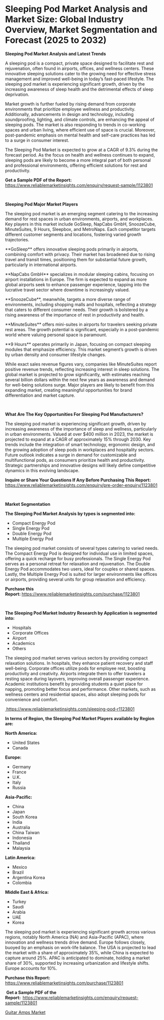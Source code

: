 <p><h1>Sleeping Pod Market Analysis and Market Size: Global Industry Overview, Market Segmentation and Forecast (2025 to 2032)</h1></p><p><strong>Sleeping Pod Market Analysis and Latest Trends</strong></p>
<p><p>A sleeping pod is a compact, private space designed to facilitate rest and rejuvenation, often found in airports, offices, and wellness centers. These innovative sleeping solutions cater to the growing need for effective stress management and improved well-being in today’s fast-paced lifestyle. The sleeping pod market is experiencing significant growth, driven by the increasing awareness of sleep health and the detrimental effects of sleep deprivation.</p><p>Market growth is further fueled by rising demand from corporate environments that prioritize employee wellness and productivity. Additionally, advancements in design and technology, including soundproofing, lighting, and climate controls, are enhancing the appeal of sleeping pods. The market is also responding to trends in co-working spaces and urban living, where efficient use of space is crucial. Moreover, post-pandemic emphasis on mental health and self-care practices has led to a surge in consumer interest.</p><p>The Sleeping Pod Market is expected to grow at a CAGR of 9.3% during the forecast period. As the focus on health and wellness continues to expand, sleeping pods are likely to become a more integral part of both personal and professional environments, offering efficient solutions for rest and productivity.</p></p>
<p><strong>Get a Sample PDF of the Report:&nbsp;</strong> <a href="https://www.reliablemarketinsights.com/enquiry/request-sample/1123801?utm_campaign=2206&utm_medium=2&utm_source=Github&utm_content=ia&utm_term=06022025&utm_id=sleeping-pod">https://www.reliablemarketinsights.com/enquiry/request-sample/1123801</a></p>
<p>&nbsp;</p>
<p><strong>Sleeping Pod Major Market Players</strong></p>
<p><p>The sleeping pod market is an emerging segment catering to the increasing demand for rest spaces in urban environments, airports, and workplaces. Key players in this market include GoSleep, NapCabs GmbH, SnoozeCube, MinuteSuites, 9 Hours, Sleepbox, and MetroNaps. Each competitor targets different customer segments and locations, fostering varied growth trajectories.</p><p>**GoSleep** offers innovative sleeping pods primarily in airports, combining comfort with privacy. Their market has broadened due to rising travel and transit times, positioning them for substantial future growth, particularly in international airports.</p><p>**NapCabs GmbH** specializes in modular sleeping cabins, focusing on airport installations in Europe. The firm is expected to expand as more global airports seek to enhance passenger experience, tapping into the lucrative travel sector where downtime is increasingly valued.</p><p>**SnoozeCube**, meanwhile, targets a more diverse range of environments, including shopping malls and hospitals, reflecting a strategy that caters to different consumer needs. Their growth is bolstered by a rising awareness of the importance of rest in productivity and health.</p><p>**MinuteSuites** offers mini-suites in airports for travelers seeking private rest areas. The growth potential is significant, especially in a post-pandemic world where valuing personal space is paramount.</p><p>**9 Hours** operates primarily in Japan, focusing on compact sleeping modules that emphasize efficiency. This market segment’s growth is driven by urban density and consumer lifestyle changes.</p><p>While exact sales revenue figures vary, companies like MinuteSuites report positive revenue trends, reflecting increasing interest in sleep solutions. The global market is projected to grow significantly, with estimates reaching several billion dollars within the next few years as awareness and demand for well-being solutions surge. Major players are likely to benefit from this expanding market, creating meaningful opportunities for brand differentiation and market capture.</p></p>
<p>&nbsp;</p>
<p><strong>What Are The Key Opportunities For Sleeping Pod Manufacturers?</strong></p>
<p><p>The sleeping pod market is experiencing significant growth, driven by increasing awareness of the importance of sleep and wellness, particularly in urban environments. Valued at over $400 million in 2023, the market is projected to expand at a CAGR of approximately 15% through 2030. Key trends include the integration of smart technology, ergonomic design, and the growing adoption of sleep pods in workplaces and hospitality sectors. Future outlook indicates a surge in demand for customizable and multifunctional pods, as consumers prioritize health and productivity. Strategic partnerships and innovative designs will likely define competitive dynamics in this evolving landscape.</p></p>
<p><strong>Inquire or Share Your Questions If Any Before Purchasing This Report:</strong> <a href="https://www.reliablemarketinsights.com/enquiry/pre-order-enquiry/1123801?utm_campaign=2206&utm_medium=2&utm_source=Github&utm_content=ia&utm_term=06022025&utm_id=sleeping-pod">https://www.reliablemarketinsights.com/enquiry/pre-order-enquiry/1123801</a></p>
<p>&nbsp;</p>
<p><strong>Market Segmentation</strong></p>
<p><strong>The Sleeping Pod Market Analysis by types is segmented into:</strong></p>
<p><ul><li>Compact Energy Pod</li><li>Single Energy Pod</li><li>Double Energy Pod</li><li>Multiple Energy Pod</li></ul></p>
<p><p>The sleeping pod market consists of several types catering to varied needs. The Compact Energy Pod is designed for individual use in limited spaces, offering a quick recharge for busy professionals. The Single Energy Pod serves as a personal retreat for relaxation and rejuvenation. The Double Energy Pod accommodates two users, ideal for couples or shared spaces. Lastly, the Multiple Energy Pod is suited for larger environments like offices or airports, providing several units for group relaxation and efficiency.</p></p>
<p><strong>Purchase this Report:&nbsp;</strong><a href="https://www.reliablemarketinsights.com/purchase/1123801?utm_campaign=2206&utm_medium=2&utm_source=Github&utm_content=ia&utm_term=06022025&utm_id=sleeping-pod">https://www.reliablemarketinsights.com/purchase/1123801</a></p>
<p>&nbsp;</p>
<p><strong>The Sleeping Pod Market Industry Research by Application is segmented into:</strong></p>
<p><ul><li>Hospitals</li><li>Corporate Offices</li><li>Airport</li><li>Academics</li><li>Others</li></ul></p>
<p><p>The sleeping pod market serves various sectors by providing compact relaxation solutions. In hospitals, they enhance patient recovery and staff well-being. Corporate offices utilize pods for employee rest, boosting productivity and creativity. Airports integrate them to offer travelers a resting space during layovers, improving overall passenger experience. Academic institutions benefit by providing students a quiet place for napping, promoting better focus and performance. Other markets, such as wellness centers and residential spaces, also adopt sleeping pods for convenience and comfort.</p></p>
<p><a href="https://www.reliablemarketinsights.com/sleeping-pod-r1123801?utm_campaign=2206&utm_medium=2&utm_source=Github&utm_content=ia&utm_term=06022025&utm_id=sleeping-pod">&nbsp;https://www.reliablemarketinsights.com/sleeping-pod-r1123801</a></p>
<p><strong>In terms of Region, the Sleeping Pod Market Players available by Region are:</strong></p>
<p>
    <p> <strong> North America: </strong>
        <ul>
            <li>United States</li>
            <li>Canada</li>
        </ul>
        </p> 
    <p> <strong> Europe: </strong>
        <ul>
            <li>Germany</li>
            <li>France</li>
            <li>U.K.</li>
            <li>Italy</li>
            <li>Russia</li>
        </ul>
        </p> 
    <p> <strong> Asia-Pacific: </strong>
        <ul>
            <li>China</li>
            <li>Japan</li>
            <li>South Korea</li>
            <li>India</li>
            <li>Australia</li>
            <li>China Taiwan</li>
            <li>Indonesia</li>
            <li>Thailand</li>
            <li>Malaysia</li>
        </ul>
        </p> 
    <p> <strong> Latin America: </strong>
        <ul>
            <li>Mexico</li>
            <li>Brazil</li>
            <li>Argentina Korea</li>
            <li>Colombia</li>
        </ul>
        </p> 
    <p> <strong> Middle East & Africa: </strong>
        <ul>
            <li>Turkey</li>
            <li>Saudi</li>
            <li>Arabia</li>
            <li>UAE</li>
            <li>Korea</li>
        </ul>
    </p>
    </p>
<p><p>The sleeping pod market is experiencing significant growth across various regions, notably North America (NA) and Asia-Pacific (APAC), where innovation and wellness trends drive demand. Europe follows closely, buoyed by an emphasis on work-life balance. The USA is projected to lead the market with a share of approximately 35%, while China is expected to capture around 25%. APAC is anticipated to dominate, holding a market share of 30%, supported by increasing urbanization and lifestyle shifts. Europe accounts for 10%.</p></p>
<p><strong>Purchase this Report: </strong><a href="https://www.reliablemarketinsights.com/purchase/1123801?utm_campaign=2206&utm_medium=2&utm_source=Github&utm_content=ia&utm_term=06022025&utm_id=sleeping-pod">https://www.reliablemarketinsights.com/purchase/1123801</a></p>
<p>&nbsp;<strong>Get a Sample PDF of the Report:&nbsp;&nbsp;</strong><a href="https://www.reliablemarketinsights.com/enquiry/request-sample/1123801?utm_campaign=2206&utm_medium=2&utm_source=Github&utm_content=ia&utm_term=06022025&utm_id=sleeping-pod">https://www.reliablemarketinsights.com/enquiry/request-sample/1123801</a></p>
<p><strong></strong></p>
<p><p><a href="https://github.com/joannesouthgate/Market-Research-Report-List-5/blob/main/guitar-amps-market.md?utm_campaign=2206&utm_medium=2&utm_source=Github&utm_content=ia&utm_term=06022025&utm_id=sleeping-pod">Guitar Amps Market</a></p></p>